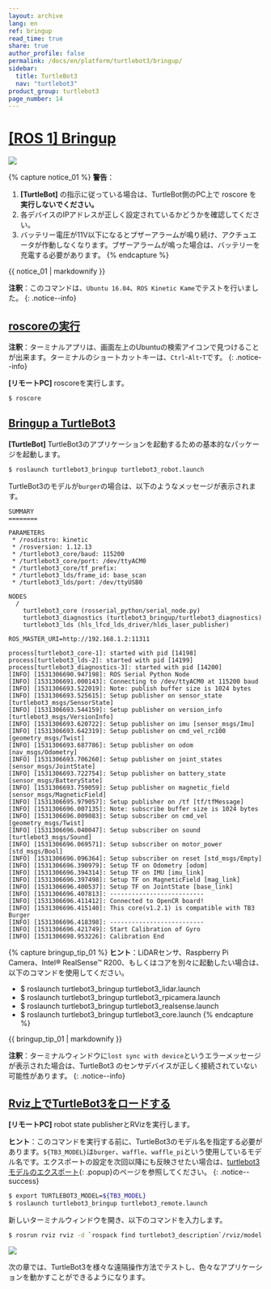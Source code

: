 ```yaml
---
layout: archive
lang: en
ref: bringup
read_time: true
share: true
author_profile: false
permalink: /docs/en/platform/turtlebot3/bringup/
sidebar:
  title: TurtleBot3
  nav: "turtlebot3"
product_group: turtlebot3
page_number: 14
---
```


<div style="counter-reset: h1 6"></div>

# [[ROS 1] Bringup](#ros-1-bringup)

![](/assets/images/platform/turtlebot3/software/remote_pc_and_turtlebot.png)

{% capture notice_01 %}
**警告**：
1. **[TurtleBot]** の指示に従っている場合は、TurtleBot側のPC上で roscore を **実行しないでください。**
2. 各デバイスのIPアドレスが正しく設定されているかどうかを確認してください。
3. バッテリー電圧が11V以下になるとブザーアラームが鳴り続け、アクチュエータが作動しなくなります。ブザーアラームが鳴った場合は、バッテリーを充電する必要があります。
{% endcapture %}
<div class="notice--warning">{{ notice_01 | markdownify }}</div>

**注釈**：このコマンドは、`Ubuntu 16.04`、`ROS Kinetic Kame`でテストを行いました。
{: .notice--info}

## [roscoreの実行](#run-roscore)

**注釈**：ターミナルアプリは、画面左上のUbuntuの検索アイコンで見つけることが出来ます。ターミナルのショートカットキーは、`Ctrl`-`Alt`-`T`です。
{: .notice--info}

**[リモートPC]** roscoreを実行します。

``` bash
$ roscore
```

## [Bringup a TurtleBot3](#bringup-a-turtlebot3)

**[TurtleBot]** TurtleBot3のアプリケーションを起動するための基本的なパッケージを起動します。

``` bash
$ roslaunch turtlebot3_bringup turtlebot3_robot.launch
```

TurtleBot3のモデルが`burger`の場合は、以下のようなメッセージが表示されます。

```
SUMMARY
========

PARAMETERS
 * /rosdistro: kinetic
 * /rosversion: 1.12.13
 * /turtlebot3_core/baud: 115200
 * /turtlebot3_core/port: /dev/ttyACM0
 * /turtlebot3_core/tf_prefix:
 * /turtlebot3_lds/frame_id: base_scan
 * /turtlebot3_lds/port: /dev/ttyUSB0

NODES
  /
    turtlebot3_core (rosserial_python/serial_node.py)
    turtlebot3_diagnostics (turtlebot3_bringup/turtlebot3_diagnostics)
    turtlebot3_lds (hls_lfcd_lds_driver/hlds_laser_publisher)

ROS_MASTER_URI=http://192.168.1.2:11311

process[turtlebot3_core-1]: started with pid [14198]
process[turtlebot3_lds-2]: started with pid [14199]
process[turtlebot3_diagnostics-3]: started with pid [14200]
[INFO] [1531306690.947198]: ROS Serial Python Node
[INFO] [1531306691.000143]: Connecting to /dev/ttyACM0 at 115200 baud
[INFO] [1531306693.522019]: Note: publish buffer size is 1024 bytes
[INFO] [1531306693.525615]: Setup publisher on sensor_state [turtlebot3_msgs/SensorState]
[INFO] [1531306693.544159]: Setup publisher on version_info [turtlebot3_msgs/VersionInfo]
[INFO] [1531306693.620722]: Setup publisher on imu [sensor_msgs/Imu]
[INFO] [1531306693.642319]: Setup publisher on cmd_vel_rc100 [geometry_msgs/Twist]
[INFO] [1531306693.687786]: Setup publisher on odom [nav_msgs/Odometry]
[INFO] [1531306693.706260]: Setup publisher on joint_states [sensor_msgs/JointState]
[INFO] [1531306693.722754]: Setup publisher on battery_state [sensor_msgs/BatteryState]
[INFO] [1531306693.759059]: Setup publisher on magnetic_field [sensor_msgs/MagneticField]
[INFO] [1531306695.979057]: Setup publisher on /tf [tf/tfMessage]
[INFO] [1531306696.007135]: Note: subscribe buffer size is 1024 bytes
[INFO] [1531306696.009083]: Setup subscriber on cmd_vel [geometry_msgs/Twist]
[INFO] [1531306696.040047]: Setup subscriber on sound [turtlebot3_msgs/Sound]
[INFO] [1531306696.069571]: Setup subscriber on motor_power [std_msgs/Bool]
[INFO] [1531306696.096364]: Setup subscriber on reset [std_msgs/Empty]
[INFO] [1531306696.390979]: Setup TF on Odometry [odom]
[INFO] [1531306696.394314]: Setup TF on IMU [imu_link]
[INFO] [1531306696.397498]: Setup TF on MagneticField [mag_link]
[INFO] [1531306696.400537]: Setup TF on JointState [base_link]
[INFO] [1531306696.407813]: --------------------------
[INFO] [1531306696.411412]: Connected to OpenCR board!
[INFO] [1531306696.415140]: This core(v1.2.1) is compatible with TB3 Burger
[INFO] [1531306696.418398]: --------------------------
[INFO] [1531306696.421749]: Start Calibration of Gyro
[INFO] [1531306698.953226]: Calibration End
```

{% capture bringup_tip_01 %}
**ヒント**：LiDARセンサ、Raspberry Pi Camera、Intel® RealSense™ R200、もしくはコアを別々に起動したい場合は、以下のコマンドを使用してください。
  - $ roslaunch turtlebot3_bringup turtlebot3_lidar.launch
  - $ roslaunch turtlebot3_bringup turtlebot3_rpicamera.launch
  - $ roslaunch turtlebot3_bringup turtlebot3_realsense.launch
  - $ roslaunch turtlebot3_bringup turtlebot3_core.launch
{% endcapture %}

<div class="notice--info">{{ bringup_tip_01 | markdownify }}</div>

**注釈**：ターミナルウィンドウに`lost sync with device`というエラーメッセージが表示された場合は、TurtleBot3 のセンサデバイスが正しく接続されていない可能性があります。
{: .notice--info}

## [Rviz上でTurtleBot3をロードする](#load-a-turtlebot3-on-rviz)

**[リモートPC]** robot state publisherとRVizを実行します。

**ヒント**：このコマンドを実行する前に、TurtleBot3のモデル名を指定する必要があります。`${TB3_MODEL}`は`burger`、`waffle`、`waffle_pi`という使用しているモデル名です。エクスポートの設定を次回以降にも反映させたい場合は、[turtlebot3モデルのエクスポート][export_turtlebot3_model]{: .popup}のページを参照してください。
{: .notice--success}

``` bash
$ export TURTLEBOT3_MODEL=${TB3_MODEL}
$ roslaunch turtlebot3_bringup turtlebot3_remote.launch
```

新しいターミナルウィンドウを開き、以下のコマンドを入力します。   

```bash
$ rosrun rviz rviz -d `rospack find turtlebot3_description`/rviz/model.rviz
```

![](/assets/images/platform/turtlebot3/bringup/run_rviz.jpg)

次の章では、TurtleBot3を様々な遠隔操作方法でテストし、色々なアプリケーションを動かすことができるようになります。

[intel_realsense]: /docs/en/platform/turtlebot3/appendix_realsense/#installation
[raspberry_pi_camera]: /docs/en/platform/turtlebot3/appendix_raspi_cam/#installation
[raspbian]: /docs/en/platform/turtlebot3/raspberry_pi_3_setup/#install-linux-based-on-raspbian
[export_turtlebot3_model]: /docs/en/platform/turtlebot3/export_turtlebot3_model
